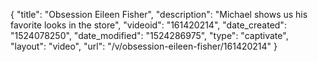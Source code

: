 {
    "title": "Obsession Eileen Fisher",
    "description": "Michael shows us his favorite looks in the store",
    "videoid": "161420214",
    "date_created": "1524078250",
    "date_modified": "1524286975",
    "type": "captivate",
    "layout": "video",
    "url": "\/v\/obsession-eileen-fisher\/161420214"
}